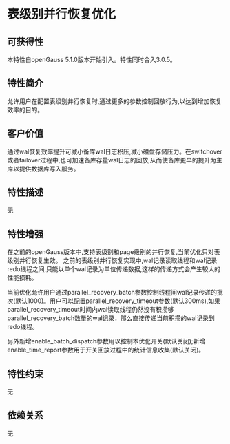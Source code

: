 # 表级别并行恢复优化

## 可获得性

本特性自openGauss 5.1.0版本开始引入。特性同时合入3.0.5。

## 特性简介

允许用户在配置表级别并行恢复时,通过更多的参数控制回放行为,以达到增加恢复效率的目的。

## 客户价值

通过wal恢复效率提升可减小备库wal日志积压,减小磁盘存储压力。在switchover或者failover过程中,也可加速备库存量wal日志的回放,从而使备库更早的提升为主库以提供数据库写入服务。

## 特性描述

无

## 特性增强

在之前的openGauss版本中,支持表级别和page级别的并行恢复,当前优化只对表级别并行恢复生效。
之前的表级别并行恢复实现中,wal记录读取线程和wal记录redo线程之间,只能以单个wal记录为单位传递数据,这样的传递方式会产生较大的性能损耗。

当前优化允许用户通过parallel_recovery_batch参数控制线程间wal记录传递的批次(默认1000)。用户可以配置parallel_recovery_timeout参数(默认300ms),如果parallel_recovery_timeout时间内wal读取线程仍然没有积攒够parallel_recovery_batch数量的wal记录，那么直接传递当前积攒的wal记录到redo线程。

另外新增enable_batch_dispatch参数用以控制本优化开关(默认关闭);新增enable_time_report参数用于开关回放过程中的统计信息收集(默认关闭)。


## 特性约束

无

## 依赖关系

无
